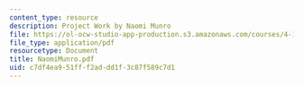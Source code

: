 ```yaml
---
content_type: resource
description: Project Work by Naomi Munro
file: https://ol-ocw-studio-app-production.s3.amazonaws.com/courses/4-101-experiencing-architecture-studio-spring-2003/c7df4ea951fff2addd1f3c87f589c7d1_NaomiMunro.pdf
file_type: application/pdf
resourcetype: Document
title: NaomiMunro.pdf
uid: c7df4ea9-51ff-f2ad-dd1f-3c87f589c7d1
---
```

